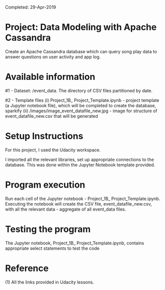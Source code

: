 Completed: 29-Apr-2019

# Project: Data Modeling with Apache Cassandra
Create an Apache Cassandra database which can query song play data to answer questions on user activity and app log.

# Available information
#1 - Dataset: /event_data. The directory of CSV files partitioned by date.

#2 - Template files
(i) Project_1B_ Project_Template.ipynb - project template (a Jupyter notebook file), which will be completed to create the database, sparkify
(ii) /images/image_event_datafile_new.jpg - image for structure of event_datafile_new.csv that will be generated

# Setup Instructions
For this project, I used the Udacity workspace.

I imported all the relevant libraries, set up appropriate connections to the database. This was done within the Jupyter Notebook template provided.

# Program execution
Run each cell of the Jupyter notebook - Project_1B_ Project_Template.ipynb. Executing the notebook will create the CSV file, event_datafile_new.csv, with all the relevant data - aggregate of all event_data files.
    
# Testing the program
The Jupyter notebook, Project_1B_ Project_Template.ipynb, contains appropriate select statements to test the code

# Reference
(1) All the links provided in Udacity lessons.
